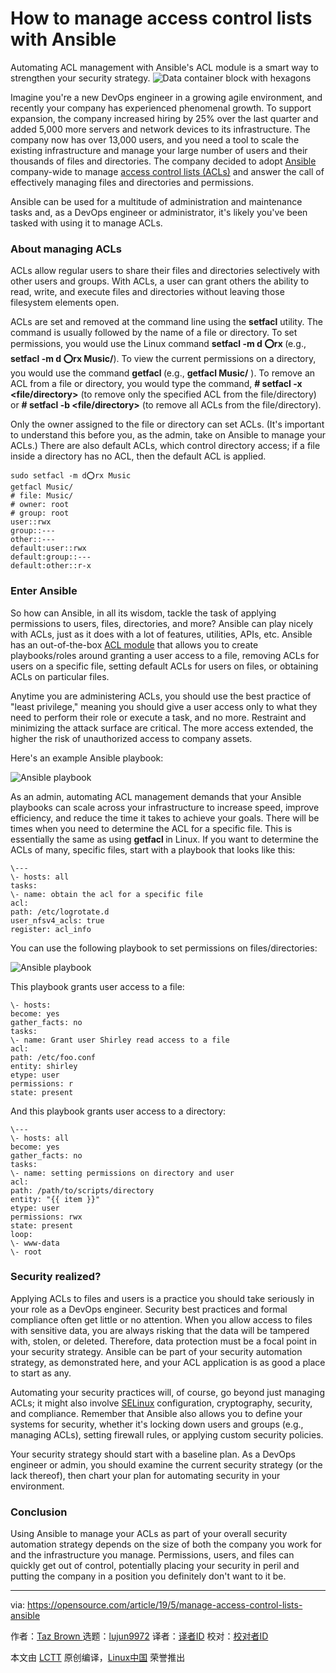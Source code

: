 [#]: collector: (lujun9972)
[#]: translator: ( )
[#]: reviewer: ( )
[#]: publisher: ( )
[#]: url: ( )
[#]: subject: (How to manage access control lists with Ansible)
[#]: via: (https://opensource.com/article/19/5/manage-access-control-lists-ansible)
[#]: author: (Taz Brown  https://opensource.com/users/heronthecli)

How to manage access control lists with Ansible
======
Automating ACL management with Ansible's ACL module is a smart way to
strengthen your security strategy.
![Data container block with hexagons][1]

Imagine you're a new DevOps engineer in a growing agile environment, and recently your company has experienced phenomenal growth. To support expansion, the company increased hiring by 25% over the last quarter and added 5,000 more servers and network devices to its infrastructure. The company now has over 13,000 users, and you need a tool to scale the existing infrastructure and manage your large number of users and their thousands of files and directories. The company decided to adopt [Ansible][2] company-wide to manage [access control lists (ACLs)][3] and answer the call of effectively managing files and directories and permissions.

Ansible can be used for a multitude of administration and maintenance tasks and, as a DevOps engineer or administrator, it's likely you've been tasked with using it to manage ACLs.

### About managing ACLs

ACLs allow regular users to share their files and directories selectively with other users and groups. With ACLs, a user can grant others the ability to read, write, and execute files and directories without leaving those filesystem elements open.

ACLs are set and removed at the command line using the **setfacl** utility. The command is usually followed by the name of a file or directory. To set permissions, you would use the Linux command **setfacl -m d ⭕rx <directory>** (e.g., **setfacl -m d ⭕rx Music/**). To view the current permissions on a directory, you would use the command **getfacl <directory>** (e.g., **getfacl Music/** ). To remove an ACL from a file or directory, you would type the command, **# setfacl -x <file/directory>** (to remove only the specified ACL from the file/directory) or **# setfacl -b <file/directory>** (to remove all ACLs from the file/directory).

Only the owner assigned to the file or directory can set ACLs. (It's important to understand this before you, as the admin, take on Ansible to manage your ACLs.) There are also default ACLs, which control directory access; if a file inside a directory has no ACL, then the default ACL is applied.


```
sudo setfacl -m d⭕rx Music
getfacl Music/
# file: Music/
# owner: root
# group: root
user::rwx
group::---
other::---
default:user::rwx
default:group::---
default:other::r-x
```

### Enter Ansible

So how can Ansible, in all its wisdom, tackle the task of applying permissions to users, files, directories, and more? Ansible can play nicely with ACLs, just as it does with a lot of features, utilities, APIs, etc. Ansible has an out-of-the-box [ACL module][3] that allows you to create playbooks/roles around granting a user access to a file, removing ACLs for users on a specific file, setting default ACLs for users on files, or obtaining ACLs on particular files.

Anytime you are administering ACLs, you should use the best practice of "least privilege," meaning you should give a user access only to what they need to perform their role or execute a task, and no more. Restraint and minimizing the attack surface are critical. The more access extended, the higher the risk of unauthorized access to company assets.

Here's an example Ansible playbook:

![Ansible playbook][4]

As an admin, automating ACL management demands that your Ansible playbooks can scale across your infrastructure to increase speed, improve efficiency, and reduce the time it takes to achieve your goals. There will be times when you need to determine the ACL for a specific file. This is essentially the same as using **getfacl <filename>** in Linux. If you want to determine the ACLs of many, specific files, start with a playbook that looks like this:


```
\---
\- hosts: all
tasks:
\- name: obtain the acl for a specific file
acl:
path: /etc/logrotate.d
user_nfsv4_acls: true
register: acl_info
```

You can use the following playbook to set permissions on files/directories:

![Ansible playbook][5]

This playbook grants user access to a file:


```
\- hosts:
become: yes
gather_facts: no
tasks:
\- name: Grant user Shirley read access to a file
acl:
path: /etc/foo.conf
entity: shirley
etype: user
permissions: r
state: present
```

And this playbook grants user access to a directory:


```
\---
\- hosts: all
become: yes
gather_facts: no
tasks:
\- name: setting permissions on directory and user
acl:
path: /path/to/scripts/directory
entity: "{{ item }}"
etype: user
permissions: rwx
state: present
loop:
\- www-data
\- root
```

### Security realized?

Applying ACLs to files and users is a practice you should take seriously in your role as a DevOps engineer. Security best practices and formal compliance often get little or no attention. When you allow access to files with sensitive data, you are always risking that the data will be tampered with, stolen, or deleted. Therefore, data protection must be a focal point in your security strategy. Ansible can be part of your security automation strategy, as demonstrated here, and your ACL application is as good a place to start as any.

Automating your security practices will, of course, go beyond just managing ACLs; it might also involve [SELinux][6] configuration, cryptography, security, and compliance. Remember that Ansible also allows you to define your systems for security, whether it's locking down users and groups (e.g., managing ACLs), setting firewall rules, or applying custom security policies.

Your security strategy should start with a baseline plan. As a DevOps engineer or admin, you should examine the current security strategy (or the lack thereof), then chart your plan for automating security in your environment.

### Conclusion

Using Ansible to manage your ACLs as part of your overall security automation strategy depends on the size of both the company you work for and the infrastructure you manage. Permissions, users, and files can quickly get out of control, potentially placing your security in peril and putting the company in a position you definitely don't want to it be.

--------------------------------------------------------------------------------

via: https://opensource.com/article/19/5/manage-access-control-lists-ansible

作者：[Taz Brown ][a]
选题：[lujun9972][b]
译者：[译者ID](https://github.com/译者ID)
校对：[校对者ID](https://github.com/校对者ID)

本文由 [LCTT](https://github.com/LCTT/TranslateProject) 原创编译，[Linux中国](https://linux.cn/) 荣誉推出

[a]: https://opensource.com/users/heronthecli
[b]: https://github.com/lujun9972
[1]: https://opensource.com/sites/default/files/styles/image-full-size/public/lead-images/data_container_block.png?itok=S8MbXEYw (Data container block with hexagons)
[2]: https://opensource.com/article/19/2/quickstart-guide-ansible
[3]: https://docs.ansible.com/ansible/latest/modules/acl_module.html
[4]: https://opensource.com/sites/default/files/images/acl.yml_.png (Ansible playbook)
[5]: https://opensource.com/sites/default/files/images/set_filedir_permissions.png (Ansible playbook)
[6]: https://opensource.com/article/18/8/cheat-sheet-selinux
